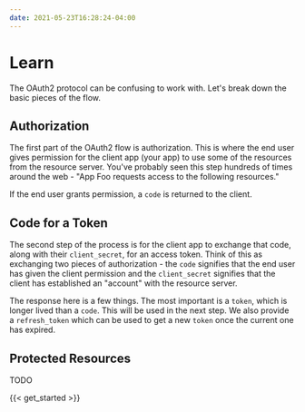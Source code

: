 ```yaml
---
date: 2021-05-23T16:28:24-04:00
---
```


# Learn

The OAuth2 protocol can be confusing to work with. Let's break down the basic pieces of the flow.

## Authorization

The first part of the OAuth2 flow is authorization. This is where the end user gives permission for the client app (your app) to use some of the resources from the resource server. You've probably seen this step hundreds of times around the web - "App Foo requests access to the following resources."

If the end user grants permission, a `code` is returned to the client.

## Code for a Token

The second step of the process is for the client app to exchange that code, along with their `client_secret`, for an access token. Think of this as exchanging two pieces of authorization - the `code` signifies that the end user has given the client permission and the `client_secret` signifies that the client has established an "account" with the resource server.

The response here is a few things. The most important is a `token`, which is longer lived than a `code`. This will be used in the next step. We also provide a `refresh_token` which can be used to get a new `token` once the current one has expired.

## Protected Resources

TODO

{{< get_started >}}
